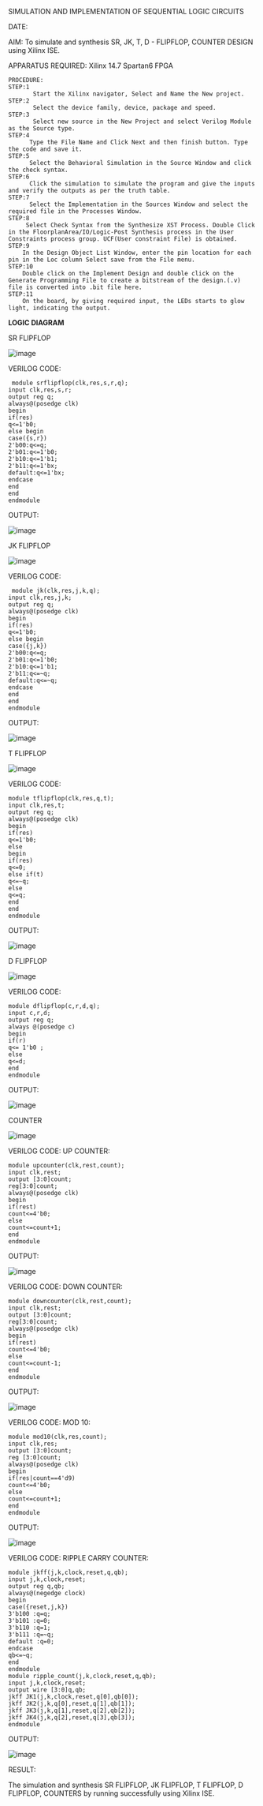 SIMULATION AND IMPLEMENTATION OF SEQUENTIAL LOGIC CIRCUITS

DATE:

AIM: 
   To simulate and synthesis SR, JK, T, D - FLIPFLOP, COUNTER DESIGN using Xilinx ISE.

APPARATUS REQUIRED:
    Xilinx 14.7 Spartan6 FPGA

```
PROCEDURE: 
STEP:1 
       Start the Xilinx navigator, Select and Name the New project. 
STEP:2 
       Select the device family, device, package and speed.
STEP:3 
       Select new source in the New Project and select Verilog Module as the Source type.
STEP:4 
      Type the File Name and Click Next and then finish button. Type the code and save it. 
STEP:5 
      Select the Behavioral Simulation in the Source Window and click the check syntax.
STEP:6 
      Click the simulation to simulate the program and give the inputs and verify the outputs as per the truth table.
STEP:7 
      Select the Implementation in the Sources Window and select the required file in the Processes Window. 
STEP:8 
     Select Check Syntax from the Synthesize XST Process. Double Click in the FloorplanArea/IO/Logic-Post Synthesis process in the User Constraints process group. UCF(User constraint File) is obtained. 
STEP:9 
    In the Design Object List Window, enter the pin location for each pin in the Loc column Select save from the File menu. 
STEP:10 
    Double click on the Implement Design and double click on the Generate Programming File to create a bitstream of the design.(.v) file is converted into .bit file here. 
STEP:11 
    On the board, by giving required input, the LEDs starts to glow light, indicating the output.
```


**LOGIC DIAGRAM**

SR FLIPFLOP

![image](https://github.com/navaneethans/VLSI-LAB-EXP-4/assets/6987778/77fb7f38-5649-4778-a987-8468df9ea3c3)

VERILOG CODE:
```
 module srflipflop(clk,res,s,r,q);
input clk,res,s,r;
output reg q;
always@(posedge clk)
begin
if(res)
q<=1'b0;
else begin
case({s,r})
2'b00:q<=q;
2'b01:q<=1'b0;
2'b10:q<=1'b1;
2'b11:q<=1'bx;
default:q<=1'bx;
endcase
end
end
endmodule
```
OUTPUT:

![image](https://github.com/navaneethans/VLSI-LAB-EXP-4/assets/159161836/cb35945e-9d23-44e7-9f99-0486832beb08)



JK FLIPFLOP

![image](https://github.com/navaneethans/VLSI-LAB-EXP-4/assets/6987778/1510e030-4ddc-42b1-88ce-d00f6f0dc7e6)

VERILOG CODE:
```
 module jk(clk,res,j,k,q);
input clk,res,j,k;
output reg q;
always@(posedge clk)
begin
if(res)
q<=1'b0;
else begin
case({j,k})
2'b00:q<=q;
2'b01:q<=1'b0;
2'b10:q<=1'b1;
2'b11:q<=~q;
default:q<=~q;
endcase
end 
end
endmodule
```
OUTPUT:

![image](https://github.com/navaneethans/VLSI-LAB-EXP-4/assets/159161836/92a545d4-0b38-4765-80d8-fb25136c2e41)



T FLIPFLOP

![image](https://github.com/navaneethans/VLSI-LAB-EXP-4/assets/6987778/7a020379-efb1-4104-85ee-439d660baa08)

VERILOG CODE:
```
module tflipflop(clk,res,q,t);
input clk,res,t;
output reg q;
always@(posedge clk)
begin
if(res)
q<=1'b0;
else
begin
if(res)
q<=0;
else if(t)
q<=~q;
else
q<=q;
end
end
endmodule
```
OUTPUT:

![image](https://github.com/navaneethans/VLSI-LAB-EXP-4/assets/159161836/f17e42b6-78d2-46f7-aae9-3406e92216d6)


D FLIPFLOP

![image](https://github.com/navaneethans/VLSI-LAB-EXP-4/assets/6987778/dda843c5-f0a0-4b51-93a2-eaa4b7fa8aa0)

VERILOG CODE:
```
module dflipflop(c,r,d,q);
input c,r,d;
output reg q;
always @(posedge c)
begin
if(r)
q<= 1'b0 ;
else
q<=d;
end
endmodule
```
OUTPUT:

![image](https://github.com/navaneethans/VLSI-LAB-EXP-4/assets/159161836/60ce283b-deaa-44fd-bbff-6879e33b3327)



COUNTER

![image](https://github.com/navaneethans/VLSI-LAB-EXP-4/assets/6987778/a1fc5f68-aafb-49a1-93d2-779529f525fa)

VERILOG CODE:
UP COUNTER:
```
module upcounter(clk,rest,count);
input clk,rest;
output [3:0]count;
reg[3:0]count;
always@(posedge clk)
begin
if(rest)
count<=4'b0;
else
count<=count+1;
end
endmodule
```
OUTPUT:

![image](https://github.com/navaneethans/VLSI-LAB-EXP-4/assets/159161836/0e71469b-add5-4d24-a7b9-ce23befae009)

VERILOG CODE:
DOWN COUNTER:
```
module downcounter(clk,rest,count);
input clk,rest;
output [3:0]count;
reg[3:0]count;
always@(posedge clk)
begin
if(rest)
count<=4'b0;
else
count<=count-1;
end
endmodule
```
OUTPUT:

![image](https://github.com/navaneethans/VLSI-LAB-EXP-4/assets/159161836/6d47c91a-21de-4a56-8039-d76509de7dbf)

VERILOG CODE:
MOD 10:
```
module mod10(clk,res,count);
input clk,res;
output [3:0]count;
reg [3:0]count;
always@(posedge clk)
begin
if(res|count==4'd9)
count<=4'b0;
else
count<=count+1;
end 
endmodule
```
OUTPUT:

![image](https://github.com/navaneethans/VLSI-LAB-EXP-4/assets/159161836/7782c84d-365c-4104-a937-2633be91e07e)

VERILOG CODE:
RIPPLE CARRY COUNTER:
```
module jkff(j,k,clock,reset,q,qb);
input j,k,clock,reset;
output reg q,qb;
always@(negedge clock)
begin
case({reset,j,k})
3'b100 :q=q;
3'b101 :q=0;
3'b110 :q=1;
3'b111 :q=~q;
default :q=0;
endcase
qb<=~q;
end
endmodule
module ripple_count(j,k,clock,reset,q,qb);
input j,k,clock,reset;
output wire [3:0]q,qb;
jkff JK1(j,k,clock,reset,q[0],qb[0]);
jkff JK2(j,k,q[0],reset,q[1],qb[1]);
jkff JK3(j,k,q[1],reset,q[2],qb[2]);
jkff JK4(j,k,q[2],reset,q[3],qb[3]);
endmodule
```
OUTPUT:

![image](https://github.com/navaneethans/VLSI-LAB-EXP-4/assets/159161836/19e07762-b4f9-46ea-a829-87f3c66799b0)



RESULT:

The simulation and synthesis SR FLIPFLOP, JK FLIPFLOP, T FLIPFLOP, D FLIPFLOP, COUNTERS  by running successfully using Xilinx ISE.











